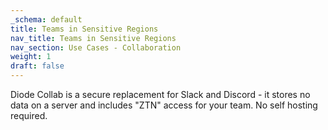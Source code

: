 ```yaml
---
_schema: default
title: Teams in Sensitive Regions
nav_title: Teams in Sensitive Regions
nav_section: Use Cases - Collaboration
weight: 1
draft: false
---
```

Diode Collab is a secure replacement for Slack and Discord - it stores no data on a server and includes "ZTN" access for your team.  No self hosting required.